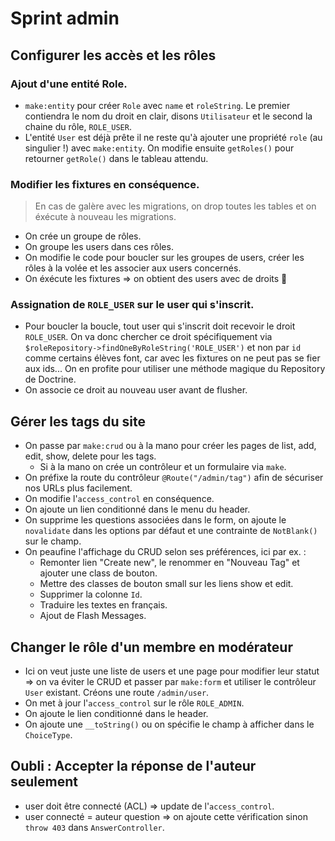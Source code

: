# Sprint admin

## Configurer les accès et les rôles

### Ajout d'une entité Role.

- `make:entity` pour créer `Role` avec `name` et `roleString`. Le premier contiendra le nom du droit en clair, disons `Utilisateur` et le second la chaine du rôle, `ROLE_USER`.
- L'entité `User` est déjà prête il ne reste qu'à ajouter une propriété `role` (au singulier !) avec `make:entity`. On modifie ensuite `getRoles()` pour retourner `getRole()` dans le tableau attendu.

### Modifier les fixtures en conséquence.

> En cas de galère avec les migrations, on drop toutes les tables et on éxécute à nouveau les migrations.

- On crée un groupe de rôles.
- On groupe les users dans ces rôles.
- On modifie le code pour boucler sur les groupes de users, créer les rôles à la volée et les associer aux users concernés.
- On éxécute les fixtures => on obtient des users avec de droits :muscle:

### Assignation de `ROLE_USER` sur le user qui s'inscrit.

- Pour boucler la boucle, tout user qui s'inscrit doit recevoir le droit `ROLE_USER`. On va donc chercher ce droit spécifiquement via `$roleRepository->findOneByRoleString('ROLE_USER')` et non par `id` comme certains élèves font, car avec les fixtures on ne peut pas se fier aux ids... On en profite pour utiliser une méthode magique du Repository de Doctrine.
- On associe ce droit au nouveau user avant de flusher.

## Gérer les tags du site

- On passe par `make:crud` ou à la mano pour créer les pages de list, add, edit, show, delete pour les tags.
    - Si à la mano on crée un contrôleur et un formulaire via `make`.
- On préfixe la route du contrôleur `@Route("/admin/tag")` afin de sécuriser nos URLs plus facilement.
- On modifie l'`access_control` en conséquence.
- On ajoute un lien conditionné dans le menu du header.
- On supprime les questions associées dans le form, on ajoute le `novalidate` dans les options par défaut et une contrainte de `NotBlank()` sur le champ.
- On peaufine l'affichage du CRUD selon ses préférences, ici par ex. :
    - Remonter lien "Create new", le renommer en "Nouveau Tag" et ajouter une class de bouton.
    - Mettre des classes de bouton small sur les liens show et edit.
    - Supprimer la colonne `Id`.
    - Traduire les textes en français.
    - Ajout de Flash Messages.

## Changer le rôle d'un membre en modérateur

- Ici on veut juste une liste de users et une page pour modifier leur statut => on va éviter le CRUD et passer par `make:form` et utiliser le contrôleur `User` existant. Créons une route `/admin/user`.
- On met à jour l'`access_control` sur le rôle `ROLE_ADMIN`.
- On ajoute le lien conditionné dans le header.
- On ajoute une `__toString()` ou on spécifie le champ à afficher dans le `ChoiceType`.

## Oubli : Accepter la réponse de l'auteur seulement

- user doit être connecté (ACL) => update de l'`access_control`.
- user connecté = auteur question => on ajoute cette vérification sinon `throw 403` dans `AnswerController`.
